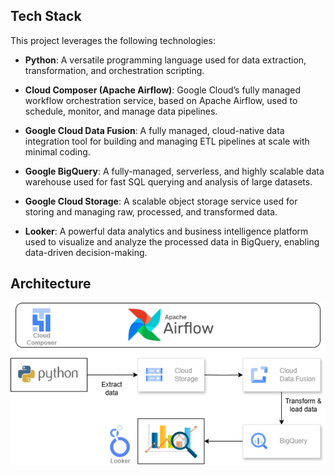 ## Tech Stack

This project leverages the following technologies:

- **Python**: A versatile programming language used for data extraction, transformation, and orchestration scripting.
  
- **Cloud Composer (Apache Airflow)**: Google Cloud’s fully managed workflow orchestration service, based on Apache Airflow, used to schedule, monitor, and manage data pipelines.

- **Google Cloud Data Fusion**: A fully managed, cloud-native data integration tool for building and managing ETL pipelines at scale with minimal coding.

- **Google BigQuery**: A fully-managed, serverless, and highly scalable data warehouse used for fast SQL querying and analysis of large datasets.

- **Google Cloud Storage**: A scalable object storage service used for storing and managing raw, processed, and transformed data.

- **Looker**: A powerful data analytics and business intelligence platform used to visualize and analyze the processed data in BigQuery, enabling data-driven decision-making.

## Architecture

![Project Architecture](https://github.com/Kai-334/Data-Transformation-Masking-with-Data-Fusion-Airflow-and-BigQuery/blob/c287a86c3bb583c86e0407508a4344759180c7e1/Project%20Architecture.png)
